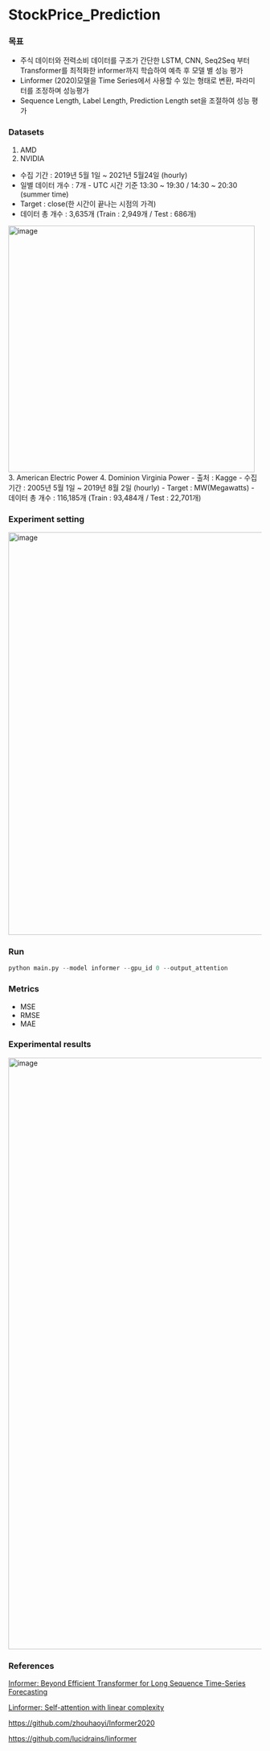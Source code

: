 # StockPrice_Prediction

### 목표
- 주식 데이터와 전력소비 데이터를 구조가 간단한 LSTM, CNN, Seq2Seq 부터 Transformer를 최적화한 informer까지 학습하여 예측 후 모델 별 성능 평가
- Linformer (2020)모델을 Time Series에서 사용할 수 있는 형태로 변환, 파라미터를 조정하며 성능평가
- Sequence Length, Label Length, Prediction Length set을 조절하여 성능 평가

### Datasets
1. AMD
2. NVIDIA
- 수집 기간 : 2019년 5월 1일 ~ 2021년 5월24일 (hourly)
- 일별 데이터 개수 : 7개 - UTC 시간 기준 13:30 ~ 19:30 / 14:30 ~ 20:30 (summer time)
- Target : close(한 시간이 끝나는 시점의 가격)
- 데이터 총 개수 : 3,635개 (Train : 2,949개 / Test : 686개)
<img width="490" alt="image" src="https://user-images.githubusercontent.com/62350977/143505958-421d3736-5b84-4eb0-ac85-5861e166e6c1.png">
3. American Electric Power
4. Dominion Virginia Power
- 출처 : Kagge
- 수집 기간 : 2005년 5월 1일 ~ 2019년 8월 2일 (hourly)
- Target : MW(Megawatts)
- 데이터 총 개수 : 116,185개 (Train : 93,484개 / Test : 22,701개)

### Experiment setting
<img width="800" alt="image" src="https://user-images.githubusercontent.com/62350977/143506153-004d4a51-150d-49e8-a2f0-2c93fea044f5.png">

### Run
```python
python main.py --model informer --gpu_id 0 --output_attention
```

### Metrics
- MSE
- RMSE
- MAE

### Experimental results
<img width="1175" alt="image" src="https://user-images.githubusercontent.com/62350977/143506219-f419ea20-5579-421b-a5fc-b60eebe18c18.png">

### References
[Informer: Beyond Efficient Transformer for Long Sequence Time-Series Forecasting](https://arxiv.org/abs/2012.07436)

[Linformer: Self-attention with linear complexity](https://arxiv.org/abs/2006.04768)

https://github.com/zhouhaoyi/Informer2020

https://github.com/lucidrains/linformer
